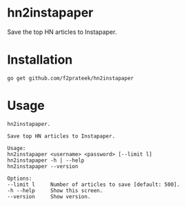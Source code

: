 hn2instapaper
=============

Save the top HN articles to Instapaper.

# Installation

`go get github.com/f2prateek/hn2instapaper`

# Usage

```
hn2instapaper.

Save top HN articles to Instapaper.

Usage:
hn2instapaper <username> <password> [--limit l]
hn2instapaper -h | --help
hn2instapaper --version

Options:
--limit l     Number of articles to save [default: 500].
-h --help     Show this screen.
--version     Show version.
```
